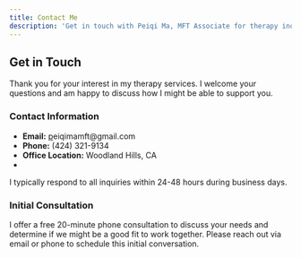 ```yaml
---
title: Contact Me
description: 'Get in touch with Peiqi Ma, MFT Associate for therapy inquiries'
---
```


## Get in Touch

Thank you for your interest in my therapy services. I welcome your questions and am happy to discuss how I might be able to support you.

### Contact Information

* **Email:** [p](mailto:contact@example.com)eiqimamft\@gmail.com
* **Phone:** (424) 321-9134
* **Office Location:** Woodland Hills, CA
*

I typically respond to all inquiries within 24-48 hours during business days.

### Initial Consultation

I offer a free 20-minute phone consultation to discuss your needs and determine if we might be a good fit to work together. Please reach out via email or phone to schedule this initial conversation.
